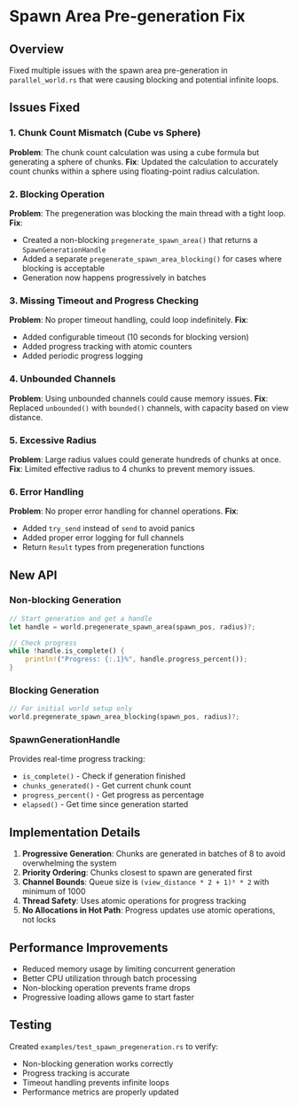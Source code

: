 # Spawn Area Pre-generation Fix

## Overview
Fixed multiple issues with the spawn area pre-generation in `parallel_world.rs` that were causing blocking and potential infinite loops.

## Issues Fixed

### 1. Chunk Count Mismatch (Cube vs Sphere)
**Problem**: The chunk count calculation was using a cube formula but generating a sphere of chunks.
**Fix**: Updated the calculation to accurately count chunks within a sphere using floating-point radius calculation.

### 2. Blocking Operation
**Problem**: The pregeneration was blocking the main thread with a tight loop.
**Fix**: 
- Created a non-blocking `pregenerate_spawn_area()` that returns a `SpawnGenerationHandle`
- Added a separate `pregenerate_spawn_area_blocking()` for cases where blocking is acceptable
- Generation now happens progressively in batches

### 3. Missing Timeout and Progress Checking
**Problem**: No proper timeout handling, could loop indefinitely.
**Fix**: 
- Added configurable timeout (10 seconds for blocking version)
- Added progress tracking with atomic counters
- Added periodic progress logging

### 4. Unbounded Channels
**Problem**: Using unbounded channels could cause memory issues.
**Fix**: Replaced `unbounded()` with `bounded()` channels, with capacity based on view distance.

### 5. Excessive Radius
**Problem**: Large radius values could generate hundreds of chunks at once.
**Fix**: Limited effective radius to 4 chunks to prevent memory issues.

### 6. Error Handling
**Problem**: No proper error handling for channel operations.
**Fix**: 
- Added `try_send` instead of `send` to avoid panics
- Added proper error logging for full channels
- Return `Result` types from pregeneration functions

## New API

### Non-blocking Generation
```rust
// Start generation and get a handle
let handle = world.pregenerate_spawn_area(spawn_pos, radius)?;

// Check progress
while !handle.is_complete() {
    println!("Progress: {:.1}%", handle.progress_percent());
}
```

### Blocking Generation
```rust
// For initial world setup only
world.pregenerate_spawn_area_blocking(spawn_pos, radius)?;
```

### SpawnGenerationHandle
Provides real-time progress tracking:
- `is_complete()` - Check if generation finished
- `chunks_generated()` - Get current chunk count
- `progress_percent()` - Get progress as percentage
- `elapsed()` - Get time since generation started

## Implementation Details

1. **Progressive Generation**: Chunks are generated in batches of 8 to avoid overwhelming the system
2. **Priority Ordering**: Chunks closest to spawn are generated first
3. **Channel Bounds**: Queue size is `(view_distance * 2 + 1)³ * 2` with minimum of 1000
4. **Thread Safety**: Uses atomic operations for progress tracking
5. **No Allocations in Hot Path**: Progress updates use atomic operations, not locks

## Performance Improvements

- Reduced memory usage by limiting concurrent generation
- Better CPU utilization through batch processing
- Non-blocking operation prevents frame drops
- Progressive loading allows game to start faster

## Testing

Created `examples/test_spawn_pregeneration.rs` to verify:
- Non-blocking generation works correctly
- Progress tracking is accurate
- Timeout handling prevents infinite loops
- Performance metrics are properly updated